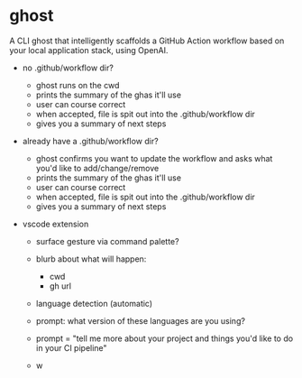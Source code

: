 # ghost

A CLI ghost that intelligently scaffolds a GitHub Action workflow based on your local application stack, using OpenAI.

- no .github/workflow dir?
    - ghost runs on the cwd
    - prints the summary of the ghas it'll use
    - user can course correct
    - when accepted, file is spit out into the .github/workflow dir
    - gives you a summary of next steps

- already have a .github/workflow dir?
    - ghost confirms you want to update the workflow and asks what you'd like to add/change/remove
    - prints the summary of the ghas it'll use
    - user can course correct
    - when accepted, file is spit out into the .github/workflow dir
    - gives you a summary of next steps


- vscode extension
    - surface gesture via command palette?


    - blurb about what will happen:
        - cwd
        - gh url
    - language detection (automatic)
    - prompt: what version of these languages are you using?
    - prompt = "tell me more about your project and things you'd like to do in your CI pipeline"
    - w